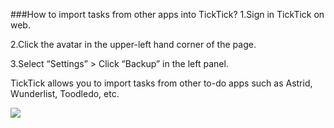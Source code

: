 ###How to import tasks from other apps into TickTick?
1.Sign in TickTick on web.

2.Click the avatar in the upper-left hand corner of the page.

3.Select “Settings” > Click “Backup” in the left panel.


TickTick allows you to import tasks from other to-do apps such as Astrid, Wunderlist, Toodledo, etc.

![](../images/web2-importother.png)
